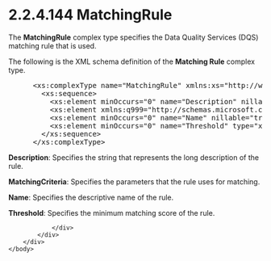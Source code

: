 <html dir="LTR" xmlns:mshelp="http://msdn.microsoft.com/mshelp" xmlns:ddue="http://ddue.schemas.microsoft.com/authoring/2003/5" xmlns:xlink="http://www.w3.org/1999/xlink" xmlns:tool="http://www.microsoft.com/tooltip">
    <head>
        <meta http-equiv="Content-Type" content="text/html; CHARSET=utf-8"></meta>
        <meta name="save" content="history"></meta>
        <title>2.2.4.144 MatchingRule</title>
        <xml>
            <mshelp:toctitle title="2.2.4.144 MatchingRule"></mshelp:toctitle>
            <mshelp:rltitle title="[MS-SSMDSWS-15]: MatchingRule"></mshelp:rltitle>
            <mshelp:keyword index="A" term="78abf661-937f-4510-b1b7-f837772e49be"></mshelp:keyword>
            <mshelp:attr name="DCSext.ContentType" value="open specification"></mshelp:attr>
            <mshelp:attr name="AssetID" value="78abf661-937f-4510-b1b7-f837772e49be"></mshelp:attr>
            <mshelp:attr name="TopicType" value="kbRef"></mshelp:attr>
            <mshelp:attr name="DCSext.Title" value="[MS-SSMDSWS-15]: MatchingRule" />
        </xml>
    </head>
    <body>
        <div id="header">
            <h1 class="heading">2.2.4.144 MatchingRule</h1>
        </div>
        <div id="mainSection">
            <div id="mainBody">
                <div id="allHistory" class="saveHistory"></div>
                <div id="sectionSection0" class="section" name="collapseableSection">
                    

<p>The <b>MatchingRule</b> complex type specifies the Data
Quality Services (DQS) matching rule that is used.</p>

<p>The following is the XML schema definition of the <b>Matching
Rule</b> complex type.</p>

<dl>
<dd>
<div><pre> &lt;xs:complexType name=&quot;MatchingRule&quot; xmlns:xs=&quot;http://www.w3.org/2001/XMLSchema&quot;&gt;
   &lt;xs:sequence&gt;
     &lt;xs:element minOccurs=&quot;0&quot; name=&quot;Description&quot; nillable=&quot;true&quot; type=&quot;xs:string&quot; /&gt;
     &lt;xs:element xmlns:q999=&quot;http://schemas.microsoft.com/sqlserver/masterdataservices/2009/09&quot; minOccurs=&quot;0&quot; name=&quot;MatchingCriteria&quot; nillable=&quot;true&quot; type=&quot;q999:ArrayOfMatchingCriterion&quot; /&gt;
     &lt;xs:element minOccurs=&quot;0&quot; name=&quot;Name&quot; nillable=&quot;true&quot; type=&quot;xs:string&quot; /&gt;
     &lt;xs:element minOccurs=&quot;0&quot; name=&quot;Threshold&quot; type=&quot;xs:int&quot; /&gt;
   &lt;/xs:sequence&gt;
 &lt;/xs:complexType&gt;
</pre></div>
</dd></dl>

<p><b>Description</b>: Specifies the string that
represents the long description of the rule.</p>

<p><b>MatchingCriteria</b>: Specifies the parameters
that the rule uses for matching.</p>

<p><b>Name</b>: Specifies the descriptive name of the
rule.</p>

<p><b>Threshold</b>: Specifies the minimum matching
score of the rule.</p>


                </div>
            </div>
        </div>
    </body>
</html>